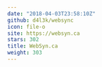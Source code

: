 ```yaml
---
date: "2018-04-03T23:58:10Z"
github: d4l3k/websync
icon: file-o
site: https://websyn.ca
stars: 302
title: WebSyn.ca
weight: 303
---
```

